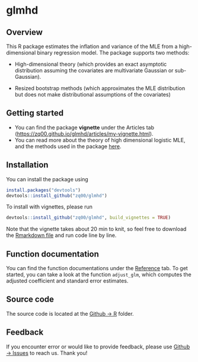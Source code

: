 # glmhd

## Overview

This R package estimates the inflation and variance of the MLE from a high-dimensional binary regression model. The package supports two methods: 

- High-dimensional theory (which provides an exact asymptotic distribution assuming the covariates are multivariate Gaussian or sub-Gaussian).

- Resized bootstrap methods (which approximates the MLE distribution but does not make distributional assumptions of the covariates)

## Getting started

- You can find the package **vignette** under the Articles tab (https://zq00.github.io/glmhd/articles/my-vignette.html). 
- You can read more about the theory of high dimensional logistic MLE, and the methods used in the package [here](https://arxiv.org/abs/2001.09351).  

## Installation

You can install the package using 

```R
install.packages("devtools")
devtools::install_github("zq00/glmhd")
```

To install with vignettes, please run

```R
devtools::install_github("zq00/glmhd", build_vignettes = TRUE)
```

Note that the vignette takes about 20 min to knit, so feel free to download the [Rmarkdown file](https://github.com/zq00/glmhd/tree/master/vignettes) and run code line by line.

## Function documentation

You can find the function documentations under the [Reference](https://zq00.github.io/glmhd/reference/index.html) tab. To get started, you can take a look at the function `adjust_glm`, which computes the adjusted coefficient and standard error estimates.

## Source code

The source code is located at the [Github -> R](https://github.com/zq00/glmhd/tree/master/R) folder. 

## Feedback

If you encounter error or would like to provide feedback, please use [Github -> Issues](https://github.com/zq00/glmhd/issues) to reach us. Thank you! 
